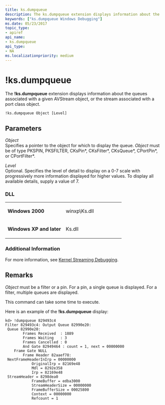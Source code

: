 ```yaml
---
title: ks.dumpqueue
description: The ks.dumpqueue extension displays information about the queues associated with a given AVStream object, or the stream associated with a port class object.
keywords: ["ks.dumpqueue Windows Debugging"]
ms.date: 05/23/2017
topic_type:
- apiref
api_name:
- ks.dumpqueue
api_type:
- NA
ms.localizationpriority: medium
---
```


# !ks.dumpqueue


The **!ks.dumpqueue** extension displays information about the queues associated with a given AVStream object, or the stream associated with a port class object.

```dbgcmd
!ks.dumpqueue Object [Level] 
```

## <span id="Parameters"></span><span id="parameters"></span><span id="PARAMETERS"></span>Parameters


<span id="_______Object______"></span><span id="_______object______"></span><span id="_______OBJECT______"></span> *Object*   
Specifies a pointer to the object for which to display the queue. *Object* must be of type PKSPIN, PKSFILTER, CKsPin\*, CKsFilter\*, CKsQueue\*, CPortPin\*, or CPortFilter\*.

<span id="_______Level______"></span><span id="_______level______"></span><span id="_______LEVEL______"></span> *Level*   
Optional. Specifies the level of detail to display on a 0-7 scale with progressively more information displayed for higher values. To display all available details, supply a value of 7.

### <span id="DLL"></span><span id="dll"></span>DLL

<table>
<colgroup>
<col width="50%" />
<col width="50%" />
</colgroup>
<tbody>
<tr class="odd">
<td align="left"><p><strong>Windows 2000</strong></p></td>
<td align="left"><p>winxp\Ks.dll</p></td>
</tr>
<tr class="even">
<td align="left"><p><strong>Windows XP and later</strong></p></td>
<td align="left"><p>Ks.dll</p></td>
</tr>
</tbody>
</table>

 

### <span id="Additional_Information"></span><span id="additional_information"></span><span id="ADDITIONAL_INFORMATION"></span>Additional Information

For more information, see [Kernel Streaming Debugging](kernel-streaming-debugging.md).

Remarks
-------

*Object* must be a filter or a pin. For a pin, a single queue is displayed. For a filter, multiple queues are displayed.

This command can take some time to execute.

Here is an example of the **!ks.dumpqueue** display:

```dbgcmd
kd> !dumpqueue 829493c4
Filter 829493c4: Output Queue 82990e20:
 Queue 82990e20:
        Frames Received  : 1889
        Frames Waiting   : 3
        Frames Cancelled : 0
        And Gate 82949464 : count = 1, next = 00000000
    Frame Gate NULL
        Frame Header 82aaef78:
 NextFrameHeaderInIrp = 00000000
            OriginalIrp = 82169e48
            Mdl = 8292e358
            Irp = 82169e48
 StreamHeader = 8298dea0
            FrameBuffer = edba3000
            StreamHeaderSize = 00000000
            FrameBufferSize = 00025800
            Context = 00000000
            Refcount = 1
```

 

 





